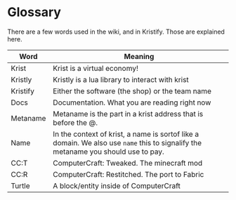 # Glossary

There are a few words used in the wiki, and in Kristify. Those are explained here.

|  Word  |  Meaning  |
|--------|-----------|
| Krist | Krist is a virtual economy! |
| Kristly | Kristly is a lua library to interact with krist |
| Kristify | Either the software (the shop) or the team name |
| Docs | Documentation. What you are reading right now |
| Metaname | Metaname is the part in a krist address that is before the @. |
| Name | In the context of krist, a name is sortof like a domain. We also use `name` this to signalify the metaname you should use to pay. |
| CC:T | ComputerCraft: Tweaked. The minecraft mod |
| CC:R | ComputerCraft: Restitched. The port to Fabric |
| Turtle | A block/entity inside of ComputerCraft |
